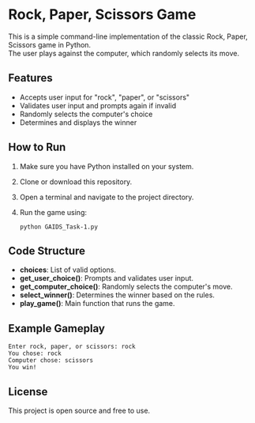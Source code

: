 # Rock, Paper, Scissors Game

This is a simple command-line implementation of the classic Rock, Paper, Scissors game in Python.  
The user plays against the computer, which randomly selects its move.

## Features

- Accepts user input for "rock", "paper", or "scissors"
- Validates user input and prompts again if invalid
- Randomly selects the computer's choice
- Determines and displays the winner

## How to Run

1. Make sure you have Python installed on your system.
2. Clone or download this repository.
3. Open a terminal and navigate to the project directory.
4. Run the game using:

   ```
   python GAIDS_Task-1.py
   ```

## Code Structure

- **choices**: List of valid options.
- **get_user_choice()**: Prompts and validates user input.
- **get_computer_choice()**: Randomly selects the computer's move.
- **select_winner()**: Determines the winner based on the rules.
- **play_game()**: Main function that runs the game.

## Example Gameplay

```
Enter rock, paper, or scissors: rock
You chose: rock
Computer chose: scissors
You win!
```

## License

This project is open source and free to use.

